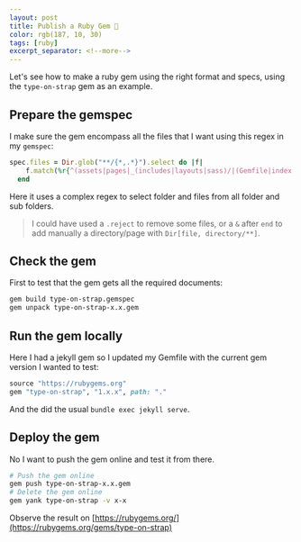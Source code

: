 ```yaml
---
layout: post
title: Publish a Ruby Gem 💎
color: rgb(187, 10, 30)
tags: [ruby]
excerpt_separator: <!--more-->
---
```


Let's see how to make a ruby gem using the right format and specs, 
using the `type-on-strap` gem as an example.

<!--more-->

## Prepare the gemspec

I make sure the gem encompass all the files that I want using this regex in my `gemspec`:

```ruby
spec.files = Dir.glob("**/{*,.*}").select do |f|
    f.match(%r{^(assets|pages|_(includes|layouts|sass)/|(Gemfile|index.html)((\.(txt|md|markdown)|$)))}i)
  end
```

Here it uses a complex regex to select folder and files from all folder and sub folders.

> I could have used a `.reject` to remove some files, or a `&` after `end` to add manually a directory/page with `Dir[file, directory/**]`.

## Check the gem

First to test that the gem gets all the required documents:
```bash
gem build type-on-strap.gemspec 
gem unpack type-on-strap-x.x.gem 
```

## Run the gem locally

Here I had a jekyll gem so I updated my Gemfile with the current gem version I wanted to test:

```ruby
source "https://rubygems.org"
gem "type-on-strap", "1.x.x", path: "."
```

And the did the usual `bundle exec jekyll serve`.

## Deploy the gem

No I want to push the gem online and test it from there. 

```bash
# Push the gem online
gem push type-on-strap-x.x.gem 
# Delete the gem online
gem yank type-on-strap -v x-x 
```

Observe the result on [https://rubygems.org/](https://rubygems.org/gems/type-on-strap)
